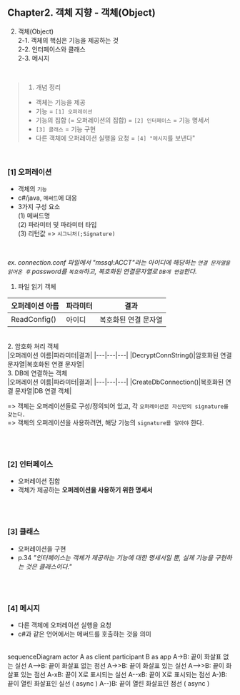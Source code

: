 ## Chapter2. 객체 지향 - 객체(Object) 

2. 객체(Object)  
2-1. 객체의 핵심은 기능을 제공하는 것  
2-2. 인터페이스와 클래스   
2-3. 메시지   

</br>

> 1. 개념 정리 
> - 객체는 기능을 제공
> - 기능 = `[1] 오퍼레이션`
> - 기능의 집합 (= 오퍼레이션의 집합) = `[2] 인터페이스` = 기능 명세서
> - `[3] 클래스` = 기능 구현
> - 다른 객체에 오퍼레이션 실행을 요청 = `[4] "메시지`를 보낸다"

</br>

### [1] 오퍼레이션

- 객체의 `기능` 
- c#/java, `메써드`에 대응
- 3가지 구성 요소  
 (1) 메써드명  
 (2) 파라미터 및 파라미터 타입  
 (3) 리턴값
  => `시그니처(;Signature)`  
 
</br>

*ex. connection.conf 파일에서 "mssql:ACCT"라는 아이디에 해당하는 `연결 문자열을 읽어온 후` password를 `복호화`하고, 복호화된 연결문자열로 `DB에 연결`한다.*
  
1. 파일 읽기 객체 <br/>

|오퍼레이션 아름|파라미터|결과|
|---|---|---|
|ReadConfig()|아이디|복호화된 연결 문자열|
 <br/>
2. 암호화 처리 객체 <br/>
|오퍼레이션 이름|파라미터|결과|
|---|---|---|
|DecryptConnString()|암호화된 연결 문자열|복호화된 연결 문자열|
 <br/>
3. DB에 연결하는 객체 <br/>
|오퍼레이션 이름|파라미터|결과|
|---|---|---|
|CreateDbConnection()|복호화된 연결 문자열|DB 연결 객체|

<br/>

=> 객체는 오퍼레이션들로 구성/정의되어 있고, 각 `오퍼레이션은 자신만의 signature를 갖는다.`   
=> 객체의 오퍼레이션을 사용하려면, 해당 기능의 `signature를 알아야` 한다. 

</br></br>

### [2] 인터페이스

- 오퍼레이션 집합
- 객체가 제공하는 **오퍼레이션을 사용하기 위한 명세서**

</br></br>

### [3] 클래스
- 오퍼레이션을 구현
- p.34 *"인터페이스는 객체가 제공하는 기능에 대한 명세서일 뿐, 실제 기능을 구현하는 것은 클래스이다."*

</br></br>

### [4] 메시지 
- 다른 객체에 오퍼레이션 실행을 요청
- c#과 같은 언어에서는 메써드를 호출하는 것을 의미 
<br/>
sequenceDiagram
    actor A as client
    participant B as app
    A->B: 끝이 화살표 없는 실선
    A-->B: 끝이 화살표 없는 점선
    A->>B: 끝이 화살표 있는 실선
    A-->>B: 끝이 화살표 있는 점선
    A-xB: 끝이 X로 표시되는 실선
    A--xB: 끝이 X로 표시되는 점선
    A-)B: 끝이 열린 화살표인 실선 ( async )
    A--)B: 끝이 열린 화살표인 점선 ( async )





